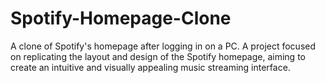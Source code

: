 # Spotify-Homepage-Clone
A clone of Spotify's homepage after logging in on a PC.
A project focused on replicating the layout and design of the Spotify homepage, aiming to create an intuitive and visually appealing music streaming interface.
